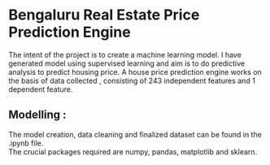 # Bengaluru Real Estate Price Prediction Engine
The intent of the project is to create a machine learning model. I have generated model using supervised learning and aim is to do predictive analysis to predict housing price. A house price prediction engine works on the basis of data collected , consisting of 243 independent features and 1 dependent feature.

## Modelling :
The model creation, data cleaning and finalized dataset  can be found in the .ipynb file. <br>
The crucial packages required are numpy, pandas, matplotlib and sklearn. <br>
